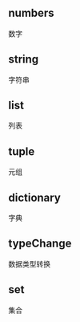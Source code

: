 ## numbers
数字

## string
字符串

## list
列表

## tuple
元组

## dictionary
字典

## typeChange
数据类型转换

## set
集合
